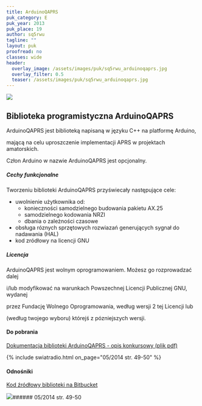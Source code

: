 ```yaml
---
title: ArduinoQAPRS
puk_category: E
puk_year: 2013
puk_place: 19
author: sq5rwu
tagline: ""
layout: puk
proofread: no
classes: wide
header:
  overlay_image: /assets/images/puk/sq5rwu_arduinoqaprs.jpg
  overlay_filter: 0.5
  teaser: /assets/images/puk/sq5rwu_arduinoqaprs.jpg
---
```






 



![](assets/data/img/projects/2013-19-0.jpg) 



Biblioteka programistyczna ArduinoQAPRS
---------------------------------------





 ArduinoQAPRS jest biblioteką napisaną w języku C++ na platformę Arduino,

mającą na celu uproszczenie implementacji APRS w projektach amatorskich.

Człon Arduino w nazwie ArduinoQAPRS jest opcjonalny.




##### Cechy funkcjonalne




 Tworzeniu biblioteki ArduinoQAPRS przyświecały następujące cele:






* uwolnienie użytkownika od:
	+ konieczności samodzielnego budowania pakietu AX.25
	+ samodzielnego kodowania NRZI
	+ dbania o zależności czasowe
* obsługa róznych sprzętowych rozwiazań generujących sygnał do nadawania (HAL)
* kod zródłowy na licencji GNU




##### Licencja




ArduinoQAPRS jest wolnym oprogramowaniem. Możesz go rozprowadzać dalej

i/lub modyfikować na warunkach Powszechnej Licencji Publicznej GNU, wydanej

przez Fundację Wolnego Oprogramowania, według wersji 2 tej Licencji lub

(według twojego wyboru) którejś z pózniejszych wersji.





#### Do pobrania

[Dokumentacja biblioteki ArduinoQAPRS - opis konkursowy (plik pdf)](/assets/bin/SQ5RWU_ArduinoQAPRS.pdf)



{% include swiatradio.html on_page="05/2014 str. 49-50" %}
#### Odnośniki

[Kod źródłowy biblioteki na Bitbucket](https://bitbucket.org/Qyon/arduinoqaprs/)

 



![](assets/img/logo/sr_logo_s.jpg)###### 05/2014 str. 49-50

 





 


